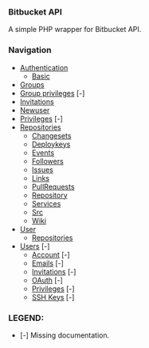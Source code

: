 ### Bitbucket API

A simple PHP wrapper for Bitbucket API.

### Navigation

* [Authentication](authentication.md)
    * [Basic](authentication.md)
* [Groups](groups.md)
* [Group privileges](group-privileges.md)           [-]
* [Invitations](invitations.md)
* [Newuser](newuser.md)
* [Privileges](privileges.md)                       [-]
* [Repositories](repositories.md)
    * [Changesets](repositories/changesets.md)
    * [Deploykeys](repositories/deploykeys.md)
    * [Events](repositories/events.md)
    * [Followers](repositories/followers.md)
    * [Issues](repositories/issues.md)
    * [Links](repositories/links.md)
    * [PullRequests](repositories/pullrequests.md)
    * [Repository](repositories/repository.md)
    * [Services](repositories/services.md)
    * [Src](repositories/src.md)
    * [Wiki](repositories/wiki.md)
* [User](user.md)
    * [Repositories](user/repositories.md)
* [Users](users.md)                                 [-]
    * [Account](users/account.md)                   [-]
    * [Emails](users/emails.md)                     [-]
    * [Invitations](users/invitations.md)           [-]
    * [OAuth](users/oauth.md)                       [-]
    * [Privileges](users/privileges.md)             [-]
    * [SSH Keys](users/ssh-keys.md)                 [-]

### LEGEND:

* [-] Missing documentation.
